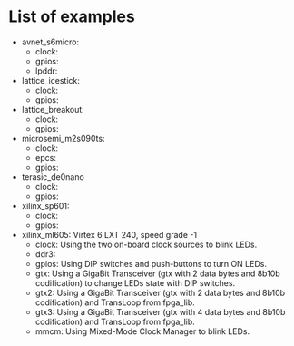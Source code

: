 # List of examples

* avnet_s6micro:
  * clock:
  * gpios:
  * lpddr:
* lattice_icestick:
  * clock:
  * gpios:
* lattice_breakout:
  * clock:
  * gpios:
* microsemi_m2s090ts:
  * clock:
  * epcs:
  * gpios:
* terasic_de0nano
  * clock:
  * gpios:
* xilinx_sp601:
  * clock:
  * gpios:
* xilinx_ml605: Virtex 6 LXT 240, speed grade -1
  * clock: Using the two on-board clock sources to blink LEDs.
  * ddr3:
  * gpios: Using DIP switches and push-buttons to turn ON LEDs.
  * gtx:   Using a GigaBit Transceiver (gtx with 2 data bytes and 8b10b codification) to change LEDs state with DIP switches.
  * gtx2:  Using a GigaBit Transceiver (gtx with 2 data bytes and 8b10b codification) and TransLoop from fpga_lib.
  * gtx3:  Using a GigaBit Transceiver (gtx with 4 data bytes and 8b10b codification) and TransLoop from fpga_lib.
  * mmcm:  Using Mixed-Mode Clock Manager to blink LEDs.
